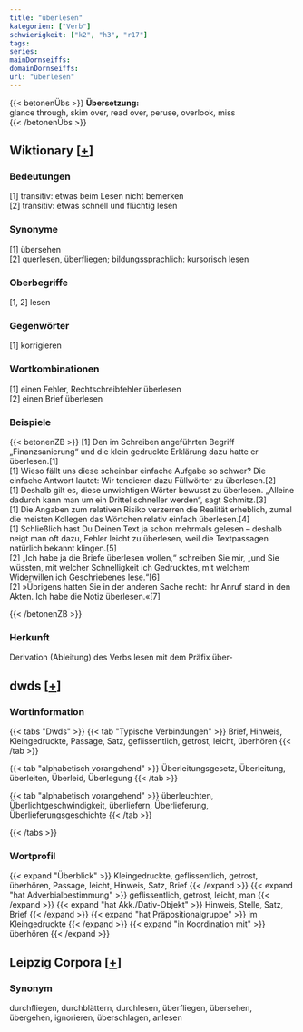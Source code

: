 ```yaml
---
title: "überlesen"
kategorien: ["Verb"]
schwierigkeit: ["k2", "h3", "r17"]
tags:
series:
mainDornseiffs:
domainDornseiffs:
url: "überlesen"
---
```


{{< betonenÜbs >}}
**Übersetzung:**  
glance through, skim over, read over, peruse, overlook, miss  
{{< /betonenÜbs >}}

## Wiktionary [[+](https://de.wiktionary.org/wiki/überlesen)]

### Bedeutungen
[1] transitiv: etwas beim Lesen nicht bemerken  
[2] transitiv: etwas schnell und flüchtig lesen  

### Synonyme
[1] übersehen  
[2] querlesen, überfliegen; bildungssprachlich: kursorisch lesen  

### Oberbegriffe
[1, 2] lesen  

### Gegenwörter
[1] korrigieren  

### Wortkombinationen
[1] einen Fehler, Rechtschreibfehler überlesen  
[2] einen Brief überlesen  

### Beispiele
{{< betonenZB >}}
[1] Den im Schreiben angeführten Begriff „Finanzsanierung“ und die klein gedruckte Erklärung dazu hatte er überlesen.[1]  
[1] Wieso fällt uns diese scheinbar einfache Aufgabe so schwer? Die einfache Antwort lautet: Wir tendieren dazu Füllwörter zu überlesen.[2]  
[1] Deshalb gilt es, diese unwichtigen Wörter bewusst zu überlesen. „Alleine dadurch kann man um ein Drittel schneller werden“, sagt Schmitz.[3]  
[1] Die Angaben zum relativen Risiko verzerren die Realität erheblich, zumal die meisten Kollegen das Wörtchen relativ einfach überlesen.[4]  
[1] Schließlich hast Du Deinen Text ja schon mehrmals gelesen – deshalb neigt man oft dazu, Fehler leicht zu überlesen, weil die Textpassagen natürlich bekannt klingen.[5]  
[2] „Ich habe ja die Briefe überlesen wollen,“ schreiben Sie mir, „und Sie wüssten, mit welcher Schnelligkeit ich Gedrucktes, mit welchem Widerwillen ich Geschriebenes lese.“[6]  
[2] »Übrigens hatten Sie in der anderen Sache recht: Ihr Anruf stand in den Akten. Ich habe die Notiz überlesen.«[7]  

{{< /betonenZB >}}
### Herkunft
Derivation (Ableitung) des Verbs lesen mit dem Präfix über-  



## dwds [[+](https://www.dwds.de/wb/überlesen)]

### Wortinformation
{{< tabs "Dwds" >}}
{{< tab "Typische Verbindungen" >}}
Brief, Hinweis, Kleingedruckte, Passage, Satz, geflissentlich, getrost, leicht, überhören
{{< /tab >}}

{{< tab "alphabetisch vorangehend" >}}
Überleitungsgesetz, Überleitung, überleiten, Überleid, Überlegung
{{< /tab >}}

{{< tab "alphabetisch vorangehend" >}}
überleuchten, Überlichtgeschwindigkeit, überliefern, Überlieferung, Überlieferungsgeschichte
{{< /tab >}}

{{< /tabs >}}

### Wortprofil
{{< expand "Überblick" >}} Kleingedruckte, geflissentlich, getrost, überhören, Passage, leicht, Hinweis, Satz, Brief {{< /expand >}}
{{< expand "hat Adverbialbestimmung" >}} geflissentlich, getrost, leicht, man {{< /expand >}}
{{< expand "hat Akk./Dativ-Objekt" >}} Hinweis, Stelle, Satz, Brief {{< /expand >}}
{{< expand "hat Präpositionalgruppe" >}} im Kleingedruckte {{< /expand >}}
{{< expand "in Koordination mit" >}} überhören {{< /expand >}}

## Leipzig Corpora [[+](https://corpora.uni-leipzig.de/en/res?word=überlesen&corpusId=deu_newscrawl-public_2018)]


### Synonym
durchfliegen, durchblättern, durchlesen, überfliegen, übersehen, übergehen, ignorieren, überschlagen, anlesen

